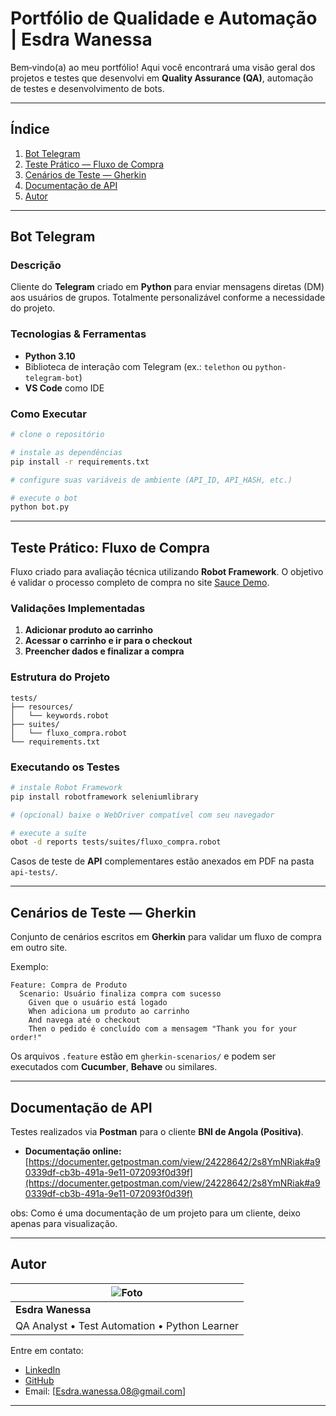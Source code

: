# Portfólio de Qualidade e Automação | Esdra Wanessa

Bem‑vindo(a) ao meu portfólio! Aqui você encontrará uma visão geral dos projetos e testes que desenvolvi em **Quality Assurance (QA)**, automação de testes e desenvolvimento de bots.

---

## Índice

1. [Bot Telegram](#bot-telegram)
2. [Teste Prático — Fluxo de Compra](#teste-prático—fluxo-de-compra)
3. [Cenários de Teste — Gherkin](#cenários-de-teste—gherkin)
4. [Documentação de API](#documentação-de-api)
5. [Autor](#autor)

---

## Bot Telegram

### Descrição

Cliente do **Telegram** criado em **Python** para enviar mensagens diretas (DM) aos usuários de grupos. Totalmente personalizável conforme a necessidade do projeto.

### Tecnologias & Ferramentas

* **Python 3.10**
* Biblioteca de interação com Telegram (ex.: `telethon` ou `python-telegram-bot`)
* **VS Code** como IDE

### Como Executar

```bash
# clone o repositório

# instale as dependências
pip install -r requirements.txt

# configure suas variáveis de ambiente (API_ID, API_HASH, etc.)

# execute o bot
python bot.py
```

---

## Teste Prático: Fluxo de Compra

Fluxo criado para avaliação técnica utilizando **Robot Framework**. O objetivo é validar o processo completo de compra no site [Sauce Demo](https://www.saucedemo.com/).

### Validações Implementadas

1. **Adicionar produto ao carrinho**
2. **Acessar o carrinho e ir para o checkout**
3. **Preencher dados e finalizar a compra**

### Estrutura do Projeto

```
tests/
├── resources/
│   └── keywords.robot
├── suites/
│   └── fluxo_compra.robot
└── requirements.txt
```

### Executando os Testes

```bash
# instale Robot Framework
pip install robotframework seleniumlibrary

# (opcional) baixe o WebDriver compatível com seu navegador

# execute a suíte
obot -d reports tests/suites/fluxo_compra.robot
```

Casos de teste de **API** complementares estão anexados em PDF na pasta `api-tests/`.

---

## Cenários de Teste — Gherkin

Conjunto de cenários escritos em **Gherkin** para validar um fluxo de compra em outro site.

Exemplo:

```gherkin
Feature: Compra de Produto
  Scenario: Usuário finaliza compra com sucesso
    Given que o usuário está logado
    When adiciona um produto ao carrinho
    And navega até o checkout
    Then o pedido é concluído com a mensagem "Thank you for your order!"
```

Os arquivos `.feature` estão em `gherkin-scenarios/` e podem ser executados com **Cucumber**, **Behave** ou similares.

---

## Documentação de API

Testes realizados via **Postman** para o cliente **BNI de Angola (Positiva)**.

* **Documentação online:** [https://documenter.getpostman.com/view/24228642/2s8YmNRiak#a90339df-cb3b-491a-9e11-072093f0d39f](https://documenter.getpostman.com/view/24228642/2s8YmNRiak#a90339df-cb3b-491a-9e11-072093f0d39f)

obs: Como é uma documentação de um projeto para um cliente, deixo apenas para visualização. 

---

## Autor

| ![Foto](https://avatars.githubusercontent.com/u/0000000) |
| -------------------------------------------------------- |
| **Esdra Wanessa**                                        |
| QA Analyst • Test Automation • Python Learner            |

Entre em contato:

* [LinkedIn](https://www.linkedin.com/in/esdrawanessa)
* [GitHub](https://github.com/Esdrawane)
* Email: [Esdra.wanessa.08@gmail.com]

---

